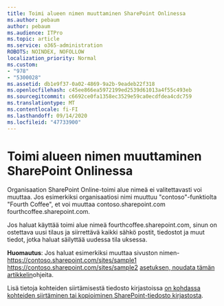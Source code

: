 ```yaml
---
title: Toimi alueen nimen muuttaminen SharePoint Onlinessa
ms.author: pebaum
author: pebaum
ms.audience: ITPro
ms.topic: article
ms.service: o365-administration
ROBOTS: NOINDEX, NOFOLLOW
localization_priority: Normal
ms.custom:
- "978"
- "5300028"
ms.assetid: db1e9f37-0a02-4869-9a2b-9eadeb22f318
ms.openlocfilehash: c45ee866ea5972199ed2539d61013a4f55c493eb
ms.sourcegitcommit: c6692ce0fa1358ec3529e59ca0ecdfdea4cdc759
ms.translationtype: MT
ms.contentlocale: fi-FI
ms.lasthandoff: 09/14/2020
ms.locfileid: "47733900"
---
```

# <a name="change-domain-name-in-sharepoint-online"></a>Toimi alueen nimen muuttaminen SharePoint Onlinessa

Organisaation SharePoint Online-toimi alue nimeä ei valitettavasti voi muuttaa. Jos esimerkiksi organisaatiosi nimi muuttuu "contoso"-funktiolta "Fourth Coffee", et voi muuttaa contoso.sharepoint.com fourthcoffee.sharepoint.com.
  
Jos haluat käyttää toimi alue nimeä fourthcoffee.sharepoint.com, sinun on ostettava uusi tilaus ja siirrettävä kaikki sähkö postit, tiedostot ja muut tiedot, jotka haluat säilyttää uudessa tila uksessa.
  
 **Huomautus**: Jos haluat esimerkiksi muuttaa sivuston nimen- https://contoso.sharepoint.com/sites/sample1 https://contoso.sharepoint.com/sites/sample2 [asetuksen, noudata tämän artikkelin](https://docs.microsoft.com/sharepoint/change-site-address)ohjeita. 
  
Lisä tietoja kohteiden siirtämisestä tiedosto kirjastoissa [on kohdassa kohteiden siirtäminen tai kopioiminen SharePoint-tiedosto kirjastosta](https://go.microsoft.com/fwlink/?linkid=2025831).
  